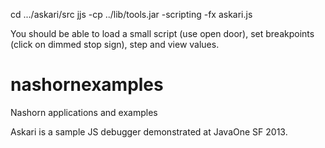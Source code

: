 cd .../askari/src
jjs -cp ../lib/tools.jar -scripting -fx askari.js

You should be able to load a small script (use open door), set breakpoints (click on dimmed stop sign), step and view values. 

nashornexamples
===============

Nashorn applications and examples

Askari is a sample JS debugger demonstrated at JavaOne SF 2013.
